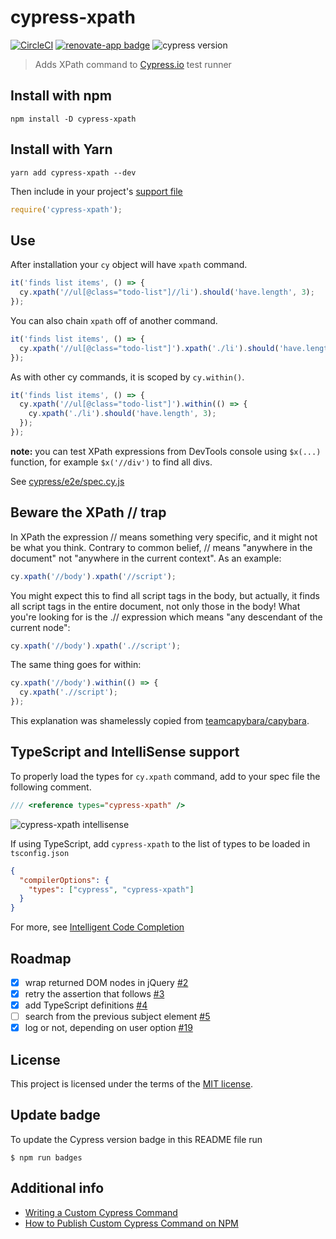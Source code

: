 # cypress-xpath

[![CircleCI](https://circleci.com/gh/cypress-io/cypress-xpath.svg?style=svg&circle-token=c1c1eb7da56fcc8a49b96e7155161728987f9878)](https://circleci.com/gh/cypress-io/cypress-xpath) [![renovate-app badge][renovate-badge]][renovate-app] ![cypress version](https://img.shields.io/badge/cypress-6.8.0-brightgreen)

> Adds XPath command to [Cypress.io](https://www.cypress.io) test runner

## Install with npm

```shell
npm install -D cypress-xpath
```

## Install with Yarn

```shell
yarn add cypress-xpath --dev
```

Then include in your project's [support file](https://on.cypress.io/support-file)

```js
require('cypress-xpath');
```

## Use

After installation your `cy` object will have `xpath` command.

```js
it('finds list items', () => {
  cy.xpath('//ul[@class="todo-list"]//li').should('have.length', 3);
});
```

You can also chain `xpath` off of another command.

```js
it('finds list items', () => {
  cy.xpath('//ul[@class="todo-list"]').xpath('./li').should('have.length', 3);
});
```

As with other cy commands, it is scoped by `cy.within()`.

```js
it('finds list items', () => {
  cy.xpath('//ul[@class="todo-list"]').within(() => {
    cy.xpath('./li').should('have.length', 3);
  });
});
```

**note:** you can test XPath expressions from DevTools console using `$x(...)` function, for example `$x('//div')` to find all divs.

See [cypress/e2e/spec.cy.js](cypress/e2e/spec.cy.js)

## Beware the XPath // trap

In XPath the expression // means something very specific, and it might not be what you think. Contrary to common belief, // means "anywhere in the document" not "anywhere in the current context". As an example:

```js
cy.xpath('//body').xpath('//script');
```

You might expect this to find all script tags in the body, but actually, it finds all script tags in the entire document, not only those in the body! What you're looking for is the .// expression which means "any descendant of the current node":

```js
cy.xpath('//body').xpath('.//script');
```

The same thing goes for within:

```js
cy.xpath('//body').within(() => {
  cy.xpath('.//script');
});
```

This explanation was shamelessly copied from [teamcapybara/capybara][capybara-xpath-trap].

## TypeScript and IntelliSense support

To properly load the types for `cy.xpath` command, add to your spec file the following comment.

```js
/// <reference types="cypress-xpath" />
```

![cypress-xpath intellisense](./images/cypress-xpath-reference.gif)

If using TypeScript, add `cypress-xpath` to the list of types to be loaded in `tsconfig.json`

```json
{
  "compilerOptions": {
    "types": ["cypress", "cypress-xpath"]
  }
}
```

For more, see [Intelligent Code Completion](https://on.cypress.io/intellisense)

## Roadmap

- [x] wrap returned DOM nodes in jQuery [#2](https://github.com/cypress-io/cypress-xpath/issues/2)
- [x] retry the assertion that follows [#3](https://github.com/cypress-io/cypress-xpath/issues/3)
- [x] add TypeScript definitions [#4](https://github.com/cypress-io/cypress-xpath/issues/4)
- [ ] search from the previous subject element [#5](https://github.com/cypress-io/cypress-xpath/issues/5)
- [x] log or not, depending on user option [#19](https://github.com/cypress-io/cypress-xpath/issues/19)

## License

This project is licensed under the terms of the [MIT license](/LICENSE.md).

## Update badge

To update the Cypress version badge in this README file run

```
$ npm run badges
```

## Additional info

- [Writing a Custom Cypress Command](https://glebbahmutov.com/blog/writing-custom-cypress-command/)
- [How to Publish Custom Cypress Command on NPM](https://glebbahmutov.com/blog/publishing-cypress-command/)

[renovate-badge]: https://img.shields.io/badge/renovate-app-blue.svg
[renovate-app]: https://renovateapp.com/
[capybara-xpath-trap]: https://github.com/teamcapybara/capybara/tree/3.18.0#beware-the-xpath--trap
